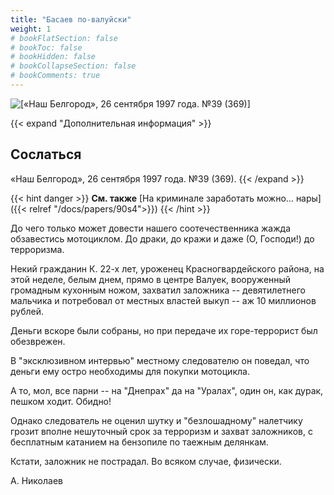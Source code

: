 ```yaml
---
title: "Басаев по-валуйски"
weight: 1
# bookFlatSection: false
# bookToc: false
# bookHidden: false
# bookCollapseSection: false
# bookComments: true
---
```


![[«Наш Белгород», 26 сентября 1997 года. №39 (369)]](/static/img/papers/nb1.jpg)

{{< expand "Дополнительная информация" >}}
## Сослаться
«Наш Белгород», 26 сентября 1997 года. №39 (369).
{{< /expand >}}

{{< hint danger >}}
**См. также** [На криминале заработать можно… нары]({{< relref "/docs/papers/90s4">}})
{{< /hint >}}

До чего только может довести нашего соотечественника жажда обзавестись мотоциклом. До драки, до кражи и даже (О, Господи!) до терроризма.

Некий гражданин К. 22-х лет, уроженец Красногвардейского района, на этой неделе, белым днем, прямо в центре Валуек, вооруженный громадным кухонным ножом, захватил заложника -- девятилетнего мальчика и потребовал от местных властей выкуп -- аж 10 миллионов рублей. 

Деньги вскоре были собраны, но при передаче их горе-террорист был обезврежен.

В "эксклюзивном интервью" местному следователю он поведал, что деньги ему остро необходимы для покупки мотоцикла.

А то, мол, все парни -- на "Днепрах" да на "Уралах", один он, как дурак, пешком ходит. Обидно!

Однако следователь не оценил шутку и "безлошадному" налетчику грозит вполне нешуточный срок за терроризм и захват заложников, с бесплатным катанием на бензопиле по таежным делянкам.

Кстати, заложник не пострадал. Во всяком случае, физически.

А. Николаев
